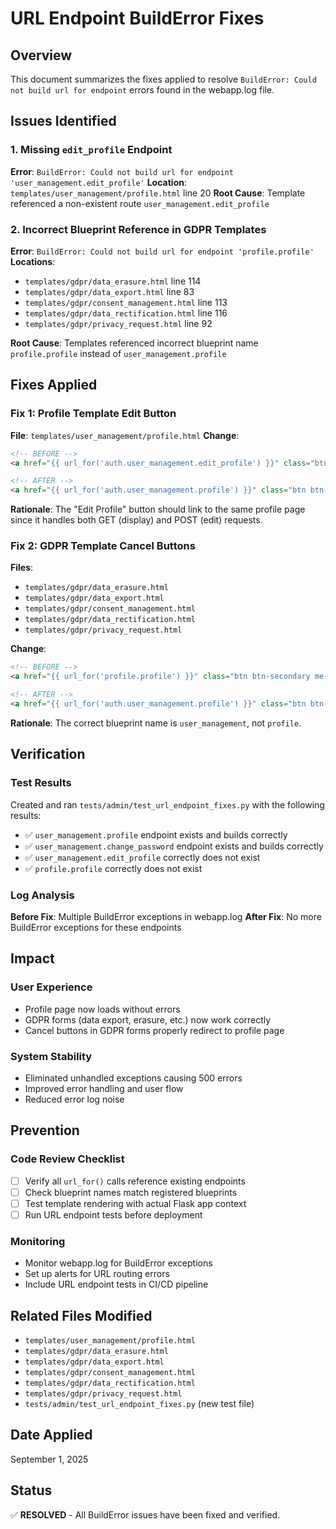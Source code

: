 # URL Endpoint BuildError Fixes

## Overview
This document summarizes the fixes applied to resolve `BuildError: Could not build url for endpoint` errors found in the webapp.log file.

## Issues Identified

### 1. Missing `edit_profile` Endpoint
**Error**: `BuildError: Could not build url for endpoint 'user_management.edit_profile'`
**Location**: `templates/user_management/profile.html` line 20
**Root Cause**: Template referenced a non-existent route `user_management.edit_profile`

### 2. Incorrect Blueprint Reference in GDPR Templates
**Error**: `BuildError: Could not build url for endpoint 'profile.profile'`
**Locations**: 
- `templates/gdpr/data_erasure.html` line 114
- `templates/gdpr/data_export.html` line 83  
- `templates/gdpr/consent_management.html` line 113
- `templates/gdpr/data_rectification.html` line 116
- `templates/gdpr/privacy_request.html` line 92

**Root Cause**: Templates referenced incorrect blueprint name `profile.profile` instead of `user_management.profile`

## Fixes Applied

### Fix 1: Profile Template Edit Button
**File**: `templates/user_management/profile.html`
**Change**: 
```html
<!-- BEFORE -->
<a href="{{ url_for('auth.user_management.edit_profile') }}" class="btn btn-primary btn-sm">

<!-- AFTER -->
<a href="{{ url_for('auth.user_management.profile') }}" class="btn btn-primary btn-sm">
```

**Rationale**: The "Edit Profile" button should link to the same profile page since it handles both GET (display) and POST (edit) requests.

### Fix 2: GDPR Template Cancel Buttons
**Files**: 
- `templates/gdpr/data_erasure.html`
- `templates/gdpr/data_export.html`
- `templates/gdpr/consent_management.html`
- `templates/gdpr/data_rectification.html`
- `templates/gdpr/privacy_request.html`

**Change**:
```html
<!-- BEFORE -->
<a href="{{ url_for('profile.profile') }}" class="btn btn-secondary me-md-2">Cancel</a>

<!-- AFTER -->
<a href="{{ url_for('auth.user_management.profile') }}" class="btn btn-secondary me-md-2">Cancel</a>
```

**Rationale**: The correct blueprint name is `user_management`, not `profile`.

## Verification

### Test Results
Created and ran `tests/admin/test_url_endpoint_fixes.py` with the following results:
- ✅ `user_management.profile` endpoint exists and builds correctly
- ✅ `user_management.change_password` endpoint exists and builds correctly  
- ✅ `user_management.edit_profile` correctly does not exist
- ✅ `profile.profile` correctly does not exist

### Log Analysis
**Before Fix**: Multiple BuildError exceptions in webapp.log
**After Fix**: No more BuildError exceptions for these endpoints

## Impact

### User Experience
- Profile page now loads without errors
- GDPR forms (data export, erasure, etc.) now work correctly
- Cancel buttons in GDPR forms properly redirect to profile page

### System Stability
- Eliminated unhandled exceptions causing 500 errors
- Improved error handling and user flow
- Reduced error log noise

## Prevention

### Code Review Checklist
- [ ] Verify all `url_for()` calls reference existing endpoints
- [ ] Check blueprint names match registered blueprints
- [ ] Test template rendering with actual Flask app context
- [ ] Run URL endpoint tests before deployment

### Monitoring
- Monitor webapp.log for BuildError exceptions
- Set up alerts for URL routing errors
- Include URL endpoint tests in CI/CD pipeline

## Related Files Modified
- `templates/user_management/profile.html`
- `templates/gdpr/data_erasure.html`
- `templates/gdpr/data_export.html`
- `templates/gdpr/consent_management.html`
- `templates/gdpr/data_rectification.html`
- `templates/gdpr/privacy_request.html`
- `tests/admin/test_url_endpoint_fixes.py` (new test file)

## Date Applied
September 1, 2025

## Status
✅ **RESOLVED** - All BuildError issues have been fixed and verified.